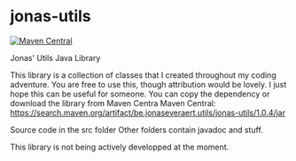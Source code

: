 # jonas-utils
[![Maven Central](https://img.shields.io/maven-central/v/be.jonaseveraert.utils/jonas-utils.svg?label=Maven%20Central)](https://search.maven.org/search?q=g:%22be.jonaseveraert.utils%22%20AND%20a:%22jonas-utils%22)

Jonas' Utils Java Library

This library is a collection of classes that I created throughout my coding adventure. You are free to use this, though attribution
would be lovely. 
I just hope this can be useful for someone.
You can copy the dependency or download the library from Maven Centra
Maven Central: https://search.maven.org/artifact/be.jonaseveraert.utils/jonas-utils/1.0.4/jar

Source code in the src folder
Other folders contain javadoc and stuff.

This library is not being actively developped at the moment.
